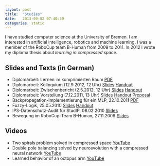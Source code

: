 ```yaml
---
layout: post
title:  "Studies"
date:   2013-09-02 07:40:59
categories: static
---
```


I have studied computer science at the University of Bremen. I am interested in artificial intelligence, robotics and machine learning. I was a member of the RoboCup team B-Human from 2009 to 2011. In 2012 I wrote my diploma thesis about *learning in compressed space*.

Slides and Texts (in German)
----------------------------

* Diplomarbeit: Lernen im komprimierten Raum [PDF](http://www.informatik.uni-bremen.de/~afabisch/files/diplomarbeit.pdf)
* Diplomarbeit: Kolloquium (12.9.2012, 12 Uhr) [Slides](http://informatik.uni-bremen.de/~afabisch/files/kolloquium-presentation.pdf) [Handout](http://informatik.uni-bremen.de/~afabisch/files/kolloquium-handout.pdf)
* Diplomarbeit: Zwischenbericht (2.5.2012, 12 Uhr) [Slides](http://informatik.uni-bremen.de/~afabisch/files/progress-presentation.pdf) [Handout](http://informatik.uni-bremen.de/~afabisch/files/progress-handout.pdf)
* Diplomarbeit: Vorstellung (7.12.2011, 13 Uhr) [Slides](http://informatik.uni-bremen.de/~afabisch/files/expose-presentation.pdf) [Handout](http://informatik.uni-bremen.de/~afabisch/files/expose-handout.pdf) [Proposal](http://www.informatik.uni-bremen.de/~afabisch/files/diplom-expose.pdf)
* Backpropagation-Implementierung für ein MLP, 22.10.2011 [PDF](http://www.informatik.uni-bremen.de/~afabisch/files/backprop.pdf)
* Fuzzy-Logik, 25.05.2010 [Slides](http://www.informatik.uni-bremen.de/~afabisch/files/fuzzy-slides.pdf) [Handout](http://www.informatik.uni-bremen.de/~afabisch/files/fuzzy-handout.pdf)
* IPS-Datenschutz-Audit für StudIP, 08.02.2010 [Slides](http://www.informatik.uni-bremen.de/~afabisch/files/restricted/ds/IPS-Audit-StudIP.pdf)
* Bewegung im RoboCup-Team B-Human, 27.11.2009 [Slides](http://www.informatik.uni-bremen.de/~afabisch/files/bhuman-motion.pdf)

Videos
------

* Two spirals problem solved in compressed space [YouTube](http://www.youtube.com/watch?v=MkLJ-9MubKQ)
* Double pole balancing solved by neuroevolution with a compressed neural network [YouTube](http://www.youtube.com/watch?v=5y3UTEgFH2Q)
* Learned behavior of an octopus arm [YouTube](http://www.youtube.com/watch?v=AxeeHif0euY)
